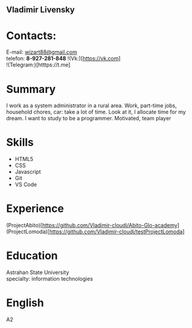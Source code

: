 ## Vladimir Livensky
# Contacts:
E-mail: wizart88@gmail.com<br>
telefon: __8-927-281-848__
!(Vk:)[https://vk.com]<br>
!(Telegram:)[htttps://t.me]<br>
# Summary
I work as a system administrator in a rural area. Work, part-time jobs, household chores, car: take a lot of time. Look at it, I allocate time for my dream. I want to study to be a programmer.
Motivated, team player
# Skills
+ HTML5
+ CSS
+ Javascript
+ Git
+ VS Code
# Experience
(ProjectAbito)[https://github.com/Vladimir-cloudj/Abito-Glo-academy]<br>
(ProjectLomoda)[https://github.com/Vladimir-cloudj/testProjectLomoda]<br>
# Education
Astrahan State University<br> 
specialty: information technologies
# English
A2